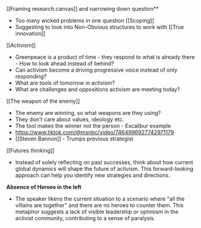 [[Framing research.canvas]] and narrowing down question** 
- Too many wicked problems in one question [[Scoping]]
- Suggesting to look into Non-Obvious structures to work with [[True innovation]]

[[Activism]]
- Greenpeace is a product of time - they respond to what is already there - How to look ahead instead of behind?
- Can activism become a driving progressive voice instead of only responding?
- What are tools of tomorrow in activism?
- What are challenges and oppositions activism are meeting today?

[[The weapon of the enemy]]
- The enemy are winning, so what weapons are they using? 
- They don't care about values, ideology etc.
- The tool makes the winner not the person - Excalibur example
- https://www.tiktok.com/@msnbc/video/7464996927742971179
- [[Steven Bannon]] - Trumps previous strategist

[[Futures thinking]]
- Instead of solely reflecting on past successes, think about how current global dynamics will shape the future of activism. This forward-looking approach can help you identify new strategies and directions.

**Absence of Heroes in the left**
- The speaker likens the current situation to a scenario where "all the villains are together" and there are no heroes to counter them. This metaphor suggests a lack of visible leadership or optimism in the activist community, contributing to a sense of paralysis.